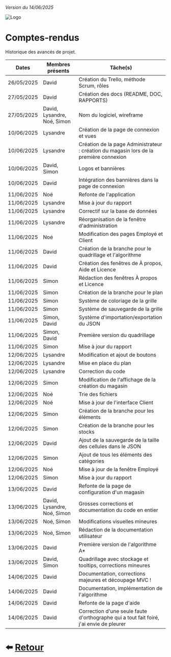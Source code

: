 
*Version du 14/06/2025*

![Logo](https://dev-to-uploads.s3.amazonaws.com/uploads/articles/th5xamgrr6se0x5ro4g6.png)
# Comptes-rendus

Historique des avancés de projet.

| Dates      | Membres présents | Tâche(s)                                      |
|:----------:|------------------|-----------------------------------------------|
| 26/05/2025 | David            | Création du Trello, méthode Scrum, rôles |
| 27/05/2025 | David            | Création des docs (README, DOC, RAPPORTS) |
| 27/05/2025 | David, Lysandre, Noé, Simon | Nom du logiciel, wireframe |
| 10/06/2025 | Lysandre         | Création de la page de connexion et vues |
| 10/06/2025 | Lysandre         | Création de la page Administrateur : création du magasin lors de la première connexion |
| 10/06/2025 | David, Simon     | Logos et bannières |
| 10/06/2025 | David            | Intégration des bannières dans la page de connexion |
| 11/06/2025 | Noé              | Refonte de l'application |
| 11/06/2025 | Lysandre         | Mise à jour du rapport |
| 11/06/2025 | Lysandre         | Correctif sur la base de données |
| 11/06/2025 | Lysandre         | Réorganisation de la fenêtre d'administration |
| 11/06/2025 | Noé              | Modification des pages Employé et Client |
| 11/06/2025 | David            | Création de la branche pour le quadrillage et l'algorithme |
| 11/06/2025 | David            | Création des fenêtres de À propos, Aide et Licence |
| 11/06/2025 | Simon            | Rédaction des fenêtres À propos et Licence |
| 11/06/2025 | Simon            | Création de la branche pour le plan |
| 11/06/2025 | Simon            | Système de coloriage de la grille |
| 11/06/2025 | Simon            | Système de sauvegarde de la grille |
| 11/06/2025 | Simon, David     | Système d'importation/exportation du JSON |
| 11/06/2025 | Simon, David     | Première version du quadrillage |
| 11/06/2025 | Simon            | Mise à jour du rapport |
| 12/06/2025 | Lysandre         | Modification et ajout de boutons |
| 12/06/2025 | Lysandre         | Mise en place du plan |
| 12/06/2025 | Lysandre         | Correction du code |
| 12/06/2025 | Simon            | Modification de l'affichage de la création du magasin |
| 12/06/2025 | Noé              | Trie des fichiers |
| 12/06/2025 | Noé              | Mise à jour de l'interface Client |
| 12/06/2025 | Simon            | Création de la branche pour les éléments |
| 12/06/2025 | Simon            | Création de la branche pour les stocks |
| 12/06/2025 | David            | Ajout de la sauvegarde de la taille des cellules dans le JSON |
| 12/06/2025 | Simon            | Ajout de tous les éléments des catégories |
| 12/06/2025 | Noé              | Mise à jour de la fenêtre Employé |
| 12/06/2025 | Simon            | Mise à jour du rapport |
| 13/06/2025 | David            | Refonte de la page de configuration d'un magasin |
| 13/06/2025 | David, Lysandre, Noé, Simon | Grosses corrections et documentation du code en entier |
| 13/06/2025 | Noé, Simon       | Modifications visuelles mineures |
| 13/06/2025 | Noé, Simon       | Rédaction de la documentation utilisateur |
| 13/06/2025 | David            | Première version de l'algorithme A* |
| 13/06/2025 | David, Simon     | Quadrillage avec stockage et tooltips, corrections mineures |
| 14/06/2025 | David            | Documentation, corrections majeures et découpage MVC ! |
| 14/06/2025 | David            | Documentation, implémentation de l'algorithme |
| 14/06/2025 | David            | Refonte de la page d'aide |
| 14/06/2025 | David            | Correction d'une seule faute d'orthographe qui a tout fait foiré, j'ai envie de pleurer |

# ⬅️ [Retour](https://github.com/Novachocolat/S2_02_ihm/blob/main/README.md)